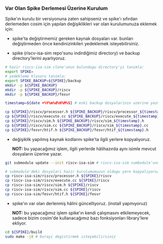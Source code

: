 
### Var Olan Spike Derlemesi Üzerine Kurulum
Spike'ın kurulu bir versiyonuna zaten sahipseniz ve spike'ı sıfırdan derlemeden cosim için yapılan değişiklikleri var olan kurulumunuza eklemek için:

- spike'ta değiştirmemiz gereken kaynak dosyaları var. bunları değiştirmeden önce kendinizinkileri yedeklemek isteyebilirsiniz. 

- spike (riscv-isa-sim repo'sunu indirdiğimiz directory) ve backup directory'lerini ayarlıyoruz.

```bash
# hazir riscv-isa-sim clone'unun bulundugu directory'yi tanimla:
export SPIKE=
# yedekleme klasoru tanimla:
export SPIKE_BACKUP=${SPIKE}/backup
mkdir -p ${SPIKE_BACKUP}
mkdir -p ${SPIKE_BACKUP}/riscv
mkdir -p ${SPIKE_BACKUP}/fesvr

timestamp=${date +%Y%m%d%H%M%S} # eski backup dosyalarinin uzerine yazmamak icin

cp ${SPIKE}/riscv/processor.h ${SPIKE_BACKUP}/riscv/processor_${timestamp}.h
cp ${SPIKE}/riscv/execute.cc ${SPIKE_BACKUP}/riscv/execute_${timestamp}.cc
cp ${SPIKE}/riscv/sim.h ${SPIKE_BACKUP}/riscv/sim_${timestamp}.h
cp ${SPIKE}/riscv/sim.cc ${SPIKE_BACKUP}/riscv/sim_${timestamp}.cc
cp ${SPIKE}/fesvr/htif.h ${SPIKE_BACKUP}/fesvr/htif_${timestamp}.h
```

- değişiklik yapılmış kaynak kodlarını spike'ta ilgili yerlere kopyalıyoruz. 


  **NOT:** bu yapacağımız işlem, ilgili yerlerde hâlihazırda aynı isimle mevcut dosyaların üzerine yazar.

```bash
git submodule update --init riscv-isa-sim # riscv-isa-sim sumbodule'unu guncelle

# submodule'deki dosyalari hazir kurulumumuzun oldugu yere kopyaliyoruz.
cp riscv-isa-sim/riscv/processor.h ${SPIKE}/riscv
cp riscv-isa-sim/riscv/execute.cc ${SPIKE}/riscv
cp riscv-isa-sim/riscv/sim.h ${SPIKE}/riscv
cp riscv-isa-sim/riscv/sim.cc ${SPIKE}/riscv
cp riscv-isa-sim/fesvr/htif.h ${SPIKE}/fesvr
```

- spike'ın var olan derlenmiş hâlini güncelliyoruz. (install yapmıyoruz)

  **NOT:** bu yapacağımız işlem spike'ın kendi çalışmasını etkilemeyecek, sadece bizim cosim'de kullanacağımız bazı fonksiyonları library'lere ekliyor.


```bash
cd ${SPIKE}/build
sudo make -j8 # burayi degistirmek isteyebilirsiniz
```
